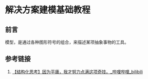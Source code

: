 # 解决方案建模基础教程


## 前言

模型，是通过各种图形符号的组合，来描述某项抽象事物的工具。







## 参考链接
1. [【结构化思考】因为平庸，我才努力点满这项奇技。\_哔哩哔哩\_bilibili](https://www.bilibili.com/video/BV16c411U77h)
